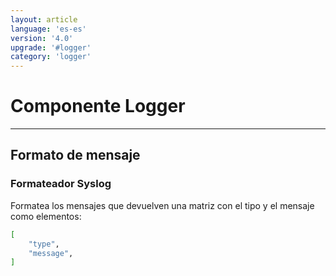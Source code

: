 ```yaml
---
layout: article
language: 'es-es'
version: '4.0'
upgrade: '#logger'
category: 'logger'
---
```

# Componente Logger

* * *

## Formato de mensaje

### Formateador Syslog

Formatea los mensajes que devuelven una matriz con el tipo y el mensaje como elementos:

```bash
[
    "type",
    "message",
]
```
